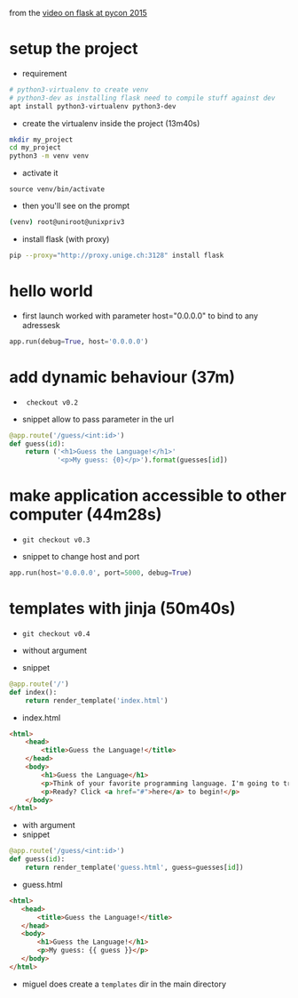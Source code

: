 from the [video on flask at pycon 2015]( https://www.youtube.com/watch?v=DIcpEg77gdE)


# setup the project
* requirement
```bash
# python3-virtualenv to create venv
# python3-dev as installing flask need to compile stuff against dev
apt install python3-virtualenv python3-dev
```
* create the virtualenv inside the project (13m40s)
```bash
mkdir my_project
cd my_project
python3 -m venv venv
```
* activate it
```
source venv/bin/activate
```
 * then you'll see on the prompt
 ```bash
 (venv) root@uniroot@unixpriv3
 ```
* install flask (with proxy)
 ```bash
 pip --proxy="http://proxy.unige.ch:3128" install flask
 ```

# hello world
* first launch worked with parameter host="0.0.0.0" to bind to any adressesk
```python
app.run(debug=True, host='0.0.0.0')
```

# add dynamic behaviour (37m)
* ``` checkout v0.2```

* snippet allow to pass parameter in the url
```python
@app.route('/guess/<int:id>')
def guess(id):
    return ('<h1>Guess the Language!</h1>'
            '<p>My guess: {0}</p>').format(guesses[id])
```

# make application accessible to other computer (44m28s)
* ```git checkout v0.3```

* snippet to change host and port
```python
app.run(host='0.0.0.0', port=5000, debug=True)
```

# templates with jinja (50m40s)
* ```git checkout v0.4```

* without argument
 * snippet
```python
@app.route('/')
def index():
    return render_template('index.html')
```

 * index.html
```html
<html>
    <head>
        <title>Guess the Language!</title>
    </head>
    <body>
        <h1>Guess the Language</h1>
        <p>Think of your favorite programming language. I'm going to try to guess it!</p>
        <p>Ready? Click <a href="#">here</a> to begin!</p>
    </body>
</html>
```

* with argument
 * snippet
```python
@app.route('/guess/<int:id>')
def guess(id):
    return render_template('guess.html', guess=guesses[id])
```
 * guess.html
 ```html
 <html>
    <head>
        <title>Guess the Language!</title>
    </head>
    <body>
        <h1>Guess the Language!</h1>
        <p>My guess: {{ guess }}</p>
    </body>
</html>
```

* miguel does create a ```templates``` dir in the main directory
